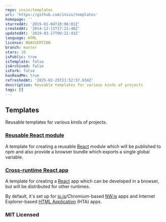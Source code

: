 ```yaml
---
repo: insin/templates
url: 'https://github.com/insin/templates'
homepage: ''
starredAt: '2015-01-04T10:06:01Z'
createdAt: '2014-12-11T17:21:48Z'
updatedAt: '2019-03-17T09:21:43Z'
language: HTML
license: NOASSERTION
branch: master
stars: 10
isPublic: true
isTemplate: false
isArchived: false
isFork: false
hasReadMe: true
refreshedAt: '2025-02-25T21:52:57.634Z'
description: Reusable templates for various kinds of projects
tags: []
---
```


## Templates

Reusable templates for various kinds of projects.

### [Reusable React module](https://github.com/insin/templates/tree/master/react-module)

A template for creating a reusable [React](http://facebook.github.io/react)
module which will be published to npm and also provide a browser bundle which
exports a single global variable.

### [Cross-runtime React app](https://github.com/insin/templates/tree/master/react-cross-runtime-app)

A template for creating a [React](http://facebook.github.io/react) app which can
be developed in a browser, but will be distributed for other runtimes.

By default, it's set up for [io.js](https://iojs.org)/Chromium-based
[NW.js](https://github.com/nwjs/nw.js) apps and Internet Explorer-based
[HTML Application](http://en.wikipedia.org/wiki/HTML_Application) (HTA) apps.

### MIT Licensed
